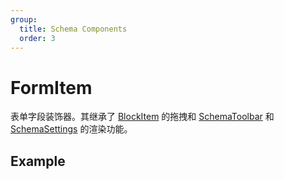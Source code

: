 ```yaml
---
group:
  title: Schema Components
  order: 3
---
```


# FormItem

表单字段装饰器。其继承了 [BlockItem](/components/block-item) 的拖拽和 [SchemaToolbar](/core/ui-schema/schema-toolbar) 和 [SchemaSettings](/core/ui-schema/schema-settings) 的渲染功能。

## Example

<code src="./demos/new-demos/basic.tsx"></code>
